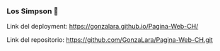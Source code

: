 ### Los Simpson 	:crown:

Link del deployment: https://gonzalara.github.io/Pagina-Web-CH/

Link del repositorio: https://github.com/GonzaLara/Pagina-Web-CH.git
